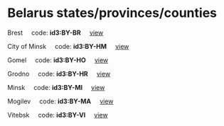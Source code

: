 # Belarus states/provinces/counties
Brest&nbsp;&nbsp;&nbsp;&nbsp;&nbsp;code: **id3:BY-BR**&nbsp;&nbsp;&nbsp;&nbsp;&nbsp;[view](../export/geojson/medium/id3/by/br.geojson)&nbsp;&nbsp;&nbsp;&nbsp;&nbsp;


City of Minsk&nbsp;&nbsp;&nbsp;&nbsp;&nbsp;code: **id3:BY-HM**&nbsp;&nbsp;&nbsp;&nbsp;&nbsp;[view](../export/geojson/medium/id3/by/hm.geojson)&nbsp;&nbsp;&nbsp;&nbsp;&nbsp;


Gomel&nbsp;&nbsp;&nbsp;&nbsp;&nbsp;code: **id3:BY-HO**&nbsp;&nbsp;&nbsp;&nbsp;&nbsp;[view](../export/geojson/medium/id3/by/ho.geojson)&nbsp;&nbsp;&nbsp;&nbsp;&nbsp;


Grodno&nbsp;&nbsp;&nbsp;&nbsp;&nbsp;code: **id3:BY-HR**&nbsp;&nbsp;&nbsp;&nbsp;&nbsp;[view](../export/geojson/medium/id3/by/hr.geojson)&nbsp;&nbsp;&nbsp;&nbsp;&nbsp;


Minsk&nbsp;&nbsp;&nbsp;&nbsp;&nbsp;code: **id3:BY-MI**&nbsp;&nbsp;&nbsp;&nbsp;&nbsp;[view](../export/geojson/medium/id3/by/mi.geojson)&nbsp;&nbsp;&nbsp;&nbsp;&nbsp;


Mogilev&nbsp;&nbsp;&nbsp;&nbsp;&nbsp;code: **id3:BY-MA**&nbsp;&nbsp;&nbsp;&nbsp;&nbsp;[view](../export/geojson/medium/id3/by/ma.geojson)&nbsp;&nbsp;&nbsp;&nbsp;&nbsp;


Vitebsk&nbsp;&nbsp;&nbsp;&nbsp;&nbsp;code: **id3:BY-VI**&nbsp;&nbsp;&nbsp;&nbsp;&nbsp;[view](../export/geojson/medium/id3/by/vi.geojson)&nbsp;&nbsp;&nbsp;&nbsp;&nbsp;

